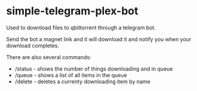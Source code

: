 # simple-telegram-plex-bot

Used to download files to qbittorrent through a telegram bot.

Send the bot a magnet link and it will download it and notify you when your download completes.

There are also several commands:
* /status - shows the number of things downloading and in queue
* /queue - shows a list of all items in the queue
* /delete - deletes a currenty downloading item by name
